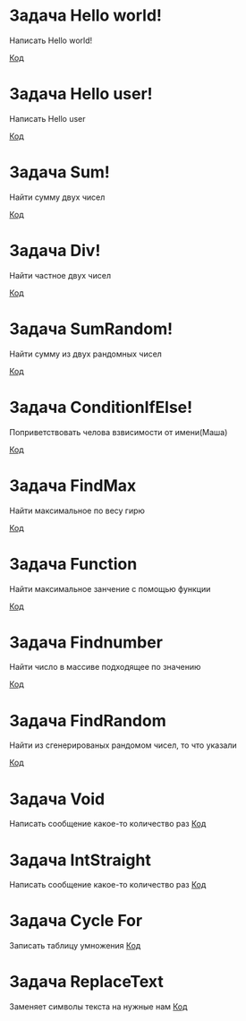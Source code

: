 # Задача Hello world! 
Написать Hello world!

 [Код](Ex001_HelloConcole/Program.cs)

  # Задача Hello user!
 Написать Hello user

 [Код](Ex002_HelloUser/Program.cs)

# Задача Sum!
Найти сумму двух чисел

[Код](Ex003_Sum/Program.cs)

# Задача Div!
Найти частное двух чисел

[Код](Ex004_Div/Program.cs)

# Задача SumRandom!
Найти сумму  из двух рандомных чисел

[Код](Ex005_SumRandom/Program.cs)

# Задача ConditionIfElse!
Поприветствовать челова взвисимости от имени(Маша)

[Код](Ex006_ConditionIfElse/Program.cs)

# Задача FindMax
Найти максимальное по весу гирю

[Код](Ex007_FindMax/Program.cs)

# Задача Function
Найти максимальное занчение с помощью функции

[Код](Ex009_FunctionFindMax/Program.cs)

# Задача Findnumber
Найти число в массиве подходящее по значению

[Код](Ex010_Findnumber/Program.cs)

# Задача FindRandom
Найти из сгенерированых рандомом чисел, то что указали

[Код](Ex011_FindRandomMax/Program.cs)

# Задача Void
Написать сообщение какое-то количество раз
[Код](Ex012_Void/Program.cs)


# Задача IntStraight
Написать сообщение какое-то количество раз
[Код](Ex013_IntString/Program.cs)

# Задача Cycle For
 Записать таблицу умножения
[Код](Ex014_ForCycle/Program.cs)

# Задача ReplaceText
 Заменяет символы текста на нужные нам
[Код](Ex015_ReplaceText/Program.cs)
